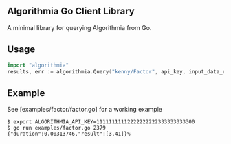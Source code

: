 Algorithmia Go Client Library
-----------------------------

A minimal library for querying Algorithmia from Go.

## Usage

```go
import "algorithmia"
results, err := algorithmia.Query("kenny/Factor", api_key, input_data_reader)
```

## Example

See [examples/factor/factor.go] for a working example

    $ export ALGORITHMIA_API_KEY=11111111112222222222333333333300
    $ go run examples/factor.go 2379
    {"duration":0.00313746,"result":[3,41]}%

